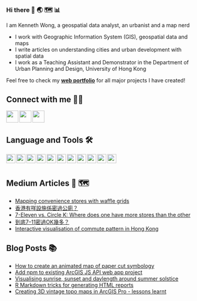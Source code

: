 ### Hi there 👋 🌏 🗺️ 📊

I am Kenneth Wong, a geospatial data analyst, an urbanist and a map nerd

- I work with Geographic Information System (GIS), geospatial data and maps
- I write articles on understanding cities and urban development with spatial data
- I work as a Teaching Assistant and Demonstrator in the Department of Urban Planning and Design, University of Hong Kong

Feel free to check my [**web portfolio**](https://kennethwong12.netlify.app/) for all major projects I have created!


## Connect with me 👨‍💻 

[<img align="left" height="32" width="32" src="https://cdn.jsdelivr.net/npm/simple-icons@v5/icons/linkedin.svg" />][LinkedIn]
[<img align="left" height="32" width="32" src="https://cdn.jsdelivr.net/npm/simple-icons@v5/icons/medium.svg" />][Medium]
[<img align="left" height="32" width="32" src="https://cdn.jsdelivr.net/npm/simple-icons@v5/icons/twitter.svg" />][Twitter]

<br />
<br />

## Language and Tools 🛠 

<img align="left" height="24" width="24" src="https://cdn.jsdelivr.net/npm/simple-icons@v5/icons/qgis.svg" />
<img align="left" height="24" width="24" src="https://cdn.jsdelivr.net/npm/simple-icons@v5/icons/leaflet.svg" />


<img align="left" height="24" width="24" src="https://cdn.jsdelivr.net/npm/simple-icons@v5/icons/r.svg" />
<img align="left" height="24" width="24" src="https://cdn.jsdelivr.net/npm/simple-icons@v5/icons/rstudio.svg" />
<img align="left" height="24" width="24" src="https://cdn.jsdelivr.net/npm/simple-icons@v5/icons/postgresql.svg" />
<img align="left" height="24" width="24" src="https://cdn.jsdelivr.net/npm/simple-icons@v5/icons/python.svg" />

<img align="left" height="24" width="24" src="https://cdn.jsdelivr.net/npm/simple-icons@v5/icons/javascript.svg" />
<img align="left" height="24" width="24" src="https://cdn.jsdelivr.net/npm/simple-icons@v5/icons/typescript.svg" />
<img align="left" height="24" width="24" src="https://cdn.jsdelivr.net/npm/simple-icons@v5/icons/sass.svg" />

<img align="left" height="24" width="24" src="https://cdn.jsdelivr.net/npm/simple-icons@v5/icons/adobephotoshop.svg" />
<img align="left" height="24" width="24" src="https://cdn.jsdelivr.net/npm/simple-icons@v5/icons/adobeillustrator.svg" />


<br />
<br />

## Medium Articles 📰 🗺️

<!-- MEDIUM:START -->
- [Mapping convenience stores with waffle grids](https://towardsdatascience.com/mapping-convenience-stores-with-waffle-grids-d0196901418a?source=rss-8b55cde22f50------2)
- [香港有咩設施係密過公廁？](https://khwongk12.medium.com/%E9%A6%99%E6%B8%AF%E6%9C%89%E5%92%A9%E8%A8%AD%E6%96%BD%E4%BF%82%E5%AF%86%E9%81%8E%E5%85%AC%E5%BB%81-3b4895610897?source=rss-8b55cde22f50------2)
- [7-Eleven vs. Circle K: Where does one have more stores than the other](https://khwongk12.medium.com/7-eleven-vs-circle-k-5964b8f008e4?source=rss-8b55cde22f50------2)
- [到底7–11密過OK幾多？](https://khwongk12.medium.com/%E5%88%B0%E5%BA%957-11%E5%AF%86%E9%81%8Eok%E5%B9%BE%E5%A4%9A-de670afc448?source=rss-8b55cde22f50------2)
- [Interactive visualisation of commute pattern in Hong Kong](https://khwongk12.medium.com/interactive-visualisation-of-commute-pattern-in-hong-kong-3a54b021076d?source=rss-8b55cde22f50------2)
<!-- MEDIUM:END -->


## Blog Posts 📚 

<!-- BLOG-POST-LIST:START -->
- [How to create an animated map of paper cut symbology](https://urbandatapalette.com/post/2021-08-paper-cut-gif/)
- [Add npm to existing ArcGIS JS API web app project](https://urbandatapalette.com/post/2021-06-arcgis-js-api-env-setup/)
- [Visualising sunrise, sunset and daylength around summer solstice](https://urbandatapalette.com/post/2021-06-daytime-solstice-viz/)
- [R Markdown tricks for generating HTML reports](https://urbandatapalette.com/post/2021-06-rmd-tricks/)
- [Creating 3D vintage topo maps in ArcGIS Pro - lessons learnt](https://urbandatapalette.com/post/2021-06-3d-topo-map-notes/)
<!-- BLOG-POST-LIST:END -->

[website]: https://kennethwong12.netlify.app/
[Medium]: https://khwongk12.medium.com/
[Twitter]: https://twitter.com/Kenneth_KHW
[LinkedIn]: https://www.linkedin.com/in/kenneth-wong-91b390146
